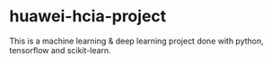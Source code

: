 # huawei-hcia-project
This is a machine learning &amp; deep learning project done with python, tensorflow and scikit-learn.
